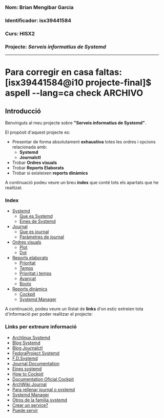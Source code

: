 ### Nom: Brian Mengibar Garcia

### Identificador: isx39441584

### Curs: HISX2

### Projecte: _Serveis informatius de Systemd_
---------------------------------------------------

# Para corregir en casa faltas: [isx39441584@i10 projecte-final]$ aspell --lang=ca check ARCHIVO

## Introducció

Benvinguts al meu projecte sobre **"Serveis informatius de Systemd"**.

El propòsit d'aquest projecte es:
* Presentar de forma absolutament **exhaustiva** totes les ordres i opcions relacionada amb:
  * **Systemd**
  * **Journalctl**
* Trobar **Ordres visuals**
* Trobar **Reports Elaborats**
* Trobar si existeixen **reports dinàmics**

A continuació podeu veure un breu **index** que conté tots els apartats 
que he realitzat.

### Index
* [Systemd](notes_systemd.md#systemd)
  * [Que es Systemd](notes_systemd.md#que-es-systemd)
  * [Eines de Systemd](notes_eines_systemd.md#systemd-analyze)
* [Journal](notes_journal.md#journal)
  * [Que es journal](notes_journal.md#que-es-journal)
  * [Paràmetres de journal](notes_journal.md#parametres-de-journalctl)
* [Ordres visuals](ordres_visuals.md#ordres-visuals)
  * [Plot](ordres_visuals.md#explorant-parametre-plot)
  * [Dot](ordres_visuals.md#explorant-parametre-dot)
* [Reports elaborats](reports_elaborats.md#reports-elaborats)
  * [Prioritat](reports_elaborats.md#per-prioritat)
  * [Temps](reports_elaborats.md#per-temps)
  * [Prioritat i temps](reports_elaborats.md#filtrat-per-prioritat-i-temps)
  * [Avançat](reports_elaborats.md#filtrat-avan%C3%A7at)
  * [Boots](reports_elaborats.md#filtrat-per-boots)
* [Reports dinàmics](reports_dinamics.md#reports-dinamics)
  * [Cockpit](reports_dinamics.md#que-%C3%A9s-cockpit)
  * [Systemd Manager](reports_dinamics.md#que-%C3%A9s-systemd-manager)

A continuació, podeu veure un llistat de **links** d'on estic extreien 
tota d'informació per poder realitzar el projecte:

### Links per extreure informació
* [Archlinux Systemd](https://wiki.archlinux.org/index.php/systemd_(Espa%C3%B1ol)#Uso_b.C3.A1sico_de_systemctl)
* [Blog Systemd](http://www.rafaelrojas.net/2012/08/24/entendiendo-a-systemd/)
* [Blog Journalctl](https://juncotic.com/journalctl-comandos-interesantes/)
* [FedoraProject Systemd](https://fedoraproject.org/wiki/Systemd)
* [F.D.Systemd](https://docs.fedoraproject.org/en-US/Fedora/24/html/System_Administrators_Guide/ch-Services_and_Daemons.html)
* [Journal Documentation](https://docs.fedoraproject.org/en-US/Fedora/24/html/System_Administrators_Guide/s1-Using_the_Journal.html)
* [Eines systemd](https://diversidadyunpocodetodo.blogspot.com.es/2016/07/systemd-analyze-kcm-systemadm-systemctl.html)
* [How to Cockpit](https://www.liquidweb.com/kb/how-to-use-cockpit-in-fedora-23/)
* [Documentation Oficial Cockpit](http://cockpit-project.org/guide/latest/)
* [ArchWiki Journal](https://wiki.archlinux.org/index.php/Systemd#Journal)
* [Para rellenar journal o systemd](http://www.elarraydejota.com/guia-tecnica-de-gestion-de-servicios-en-systemd-para-administradores-de-sistemas/)
* [Systemd Manager](https://copr.fedorainfracloud.org/coprs/nunodias/systemd-manager/)
* [Otros de la familia systemd]( https://wiki.christophchamp.com/index.php?title=Systemd#timedatectl)
* [Crear un service?](https://www.tecmint.com/create-new-service-units-in-systemd/)
* [Puede servir](https://www.digitalocean.com/community/tutorials/how-to-use-systemctl-to-manage-systemd-services-and-units)
